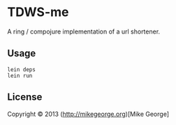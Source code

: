 # TDWS-me

A ring / compojure implementation of a url shortener.

## Usage

    lein deps
    lein run

## License

Copyright © 2013 (http://mikegeorge.org)[Mike George]
